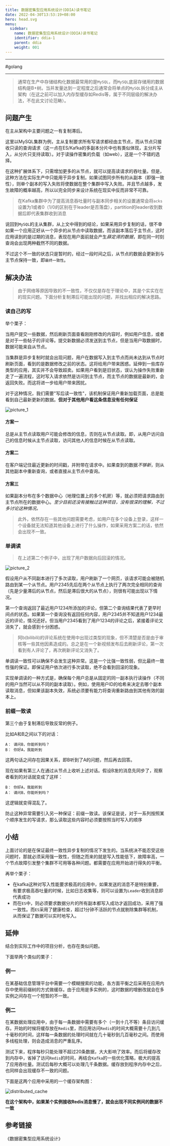 ```yaml
---
title: 数据密集型应用系统设计(DDIA)读书笔记
date: 2022-04-30T13:53:19+08:00
hero: head.svg
menu:
  sidebar:
    name: 数据密集型应用系统设计(DDIA)读书笔记
    identifier: ddia-1
    parent: ddia
    weight: 001
---
```


---

#golang

---

> 通常在生产中存储结构化数据最常用的是`MySQL`，而`MySQL`底层存储用的数据结构是B+树。当并发量达到一定程度之后通常会将单点的`MySQL`拆分成主从架构（在这之前可以加入内存型缓存如Redis等，属于不同层级的解决办法，不在此文讨论范畴）。

## 问题产生

在主从架构中主要问题之一有复制滞后。

这里以MySQL集群为例，主从复制要求所有写请求都经由主节点，而从节点只接收只读的查询请求（这一点在ES/Kafka的多副本分片中也有类似体现，主分片写入，从分片只支持读取）。对于读操作密集的负载（如web），这是一个不错的选择。

在这种扩展体系下，只需增加更多的从节点，就可以提高读请求的吞吐量。但是，这种方法在实际生产中只能用于异步复制，如果试图同步所有的从副本（即强一致性），则单个副本的写入失败将使数据在整个集群中写入失败。并且节点越多，发生故障的概率越高，所以以完全同步来设计系统在现实中反而非常不可靠。

> 在Kafka集群中为了提高消息吞吐量时与副本同步相关的设置通常会将`acks`设置为1或者0（1/0的区别在于leader是否落盘），partition的leader收到数据后即代表集群收到消息

说回到`MySQL`的主从集群，从上文中得到的结论，如果采用异步复制的话，很不幸如果一个应用正好从一个异步的从节点中读取数据，而该副本落后于主节点，这时应用读到的是过期的消息，表现在用户面前就会产生*薛定谔的数据*，即在同一时刻查询会出现两种截然不同的数据。

不过这个不一致的状态只是暂时的，经过一段时间之后，从节点的数据会更新到与主节点保持一致，即`最终一致性`。

## 解决办法

> 由于网络等原因导致的不一致性，不仅仅是存在于理论中，其是个实实在在的现实问题。下面分析复制滞后可能出现的问题，并找出相应的解决思路。

### 读自己的写

举个栗子：

当用户提交一些数据，然后刷新页面查看刚刚修改的内容时，例如用户信息，或者是对于一些帖子的评论等。提交新数据必须发送到主节点，但是当用户取数据时，数据可能来自从节点。

当集群是异步复制时就会出现问题，用户在数据写入到主节点而尚未达到从节点时刷新页面，看到的是数据修改之前的状态。这将给用户带来困惑。延伸到一些库存类型的应用，其实并不会导致超卖。如果用户看到是旧状态，误认为操作失败重新走了一遍流程，这时写入请求依然是访问到主节点，而主节点的数据是最新的，会返回失败。而这将进一步给用户带来困扰。

对于这种情况，我们需要"写后读一致性"，该机制保证用户重新加载页面，总是能看到自己最新更新的数据。**但对于其他用户看这条信息没有任何保证**

![picture_1](picture_1.png)

#### 方案一

总是从主节点读取用户可能会修改的信息，否则在从节点读取。即，从用户访问自己的信息时候从主节点读取，访问其他人的信息时候在从节点读取。

#### 方案二

在客户端记住最近更新的时间戳，并附带在请求中。如果查到的数据*不够新*，则从其他副本中重新查询，或者直接从主节点中查询。

#### 方案三

如果副本分布在多个数据中心（地理位置上的多个机房）等，就必须把请求路由到主节点所在的数据中心。*至少目前还没有接触过这种项目，没有很深的理解，不过多讨论这种情况。*

> 此外，依然存在一些其他问题需要考虑，如用户在多个设备上登录，这样一个设备就无法知道其他设备上进行了什么操作，如果采用方案二的话，依然会出现不一致。

### 单调读

> 在上述第二个例子中，出现了用户数据向后回滚的情况。

![picture_2](picture_2.png)

假设用户从不同副本进行了多次读取，用户刷新了一个网页，该请求可能会被随机路由到某一个从节点。用户2345先后在两个从节点上执行了两次完全相同的查询（先是少量滞后的从节点，然后是滞后很大的从节点），则很有可能出现以下情况。

第一个查询返回了最近用户1234所添加的评论，但第二个查询结果代表了更早时间点的状态。如果第一个查询没有返回任何内容，用户2345并不知道用户1234最近的评论，情况还好。但当用户2345看到了用户1234的评论之后，紧接着评论又消失了，就会感到十分困惑。

> 阿b(bilibili)的评论系统在使用中出现过类型的现象，但不清楚是否是由于审核等一些其他因素造成的。总之是在一个新视频发布后去刷新评论，第一次看到有人评论了，再次刷新评论又消失了。

单调读一致性可以确保不会发生这种异常。这是一个比强一致性弱，但比最终一致性强的保证。即保证用户依次进行多次读取，绝不会看到回滚的现象。

实现单调读的一种方式是，确保每个用户总是从固定的同一副本执行读操作（不同的用户当然可以从不同的副本读取）。例如，使用用户ID的哈希来决定去哪个副本读取消息，但如果该副本失效，系统必须要有能力将查询重新路由到其他有效的副本上。

### 前缀一致读

第三个由于复制滞后导致反常的例子。

比如A和B之间以下的对话：

```shell
A： 请问B，你能听到吗？
B： 你好A，我能听到
```

这两句话之间存在因果关系，即B听到了A的问题，然后再去回答。

现在如果有第三人在通过从节点上收听上述对话。假设B发的消息先同步了，观察者看到的对话就变成了这样：

```shell
B： 你好A，我能听到
A： 请问B，你能听到吗？
```

这逻辑就变得混乱了。

防止这种异常需要引入另一种保证：前缀一致读。该保证是说，对于一系列按照某个顺序发生的写请求，那么读取这些内容时必须要按照当时写入的顺序

## 小结

上面讨论的是在保证最终一致性异步复制的情况下发生的。当系统决不能忍受这些问题时，那就必须采用强一致性，但随之而来的就是写入性能低下，故障率高，一个节点故障引发整个集群不可用等各种问题。都需要在应用开始进行得失的平衡。

再举个栗子：

- 在kafka这种对写入性能要求极高的应用中，如果发送的消息不是特别重要，有要求极高吞吐量的时候，比如日志收集等，则可以设置为`Leader`收到消息即代表成功
- 而在`ES`中，则必须要求数据分片的所有副本都写入成功才返回成功，采用了强一致性。而`ES`采用了健康检查，超过1分钟不活跃的节点就剔除集群等机制，从而保证了数据可以实时地写入。

## 延伸

结合到实际工作中的项目分析，也存在类似问题。

下面举两个类似的栗子：

### 例一

在某基础信息管理平台中需要一个模糊搜索的功能，各方面平衡之后采用在应用内存中使用前缀树的方式做缓存。由于应用是多实例的，这时数据的增删改就会在多实例之间存在一个短暂的不一致。

### 例二

在某数据处理应用中，由于每一条数据中需要有多个（一到十几不等）条目访问缓存。开始的时候将缓存放在`Redis`里，而应用访问`Redis`的时间大概需要十几到几十毫秒的时间，这样每一条数据的处理时间就在几十毫秒到几百毫秒之间。而使用多线程处理，则会造成消息的严重乱序。

测试下来，程序每秒只能处理不超过20条数据，大大影响了效率。而后将缓存改到内存中，省掉了访问`Redis`的时间，再结合`Kafka`的一些优化策略，极大的提高了应用吞吐量。测试后每秒大概可以处理几千条数据。缓存放到程序内存中之后，也同样会出现缓存不一致的问题。

下面是这两个应用中采用的一个缓存架构图：

![distributed_cache](distributed_cache.png)

**在这个架构中，如果某个实例接收Redis消息慢了，就会出现不同实例间的数据不一致**

## 参考链接

《数据密集型应用系统设计》
